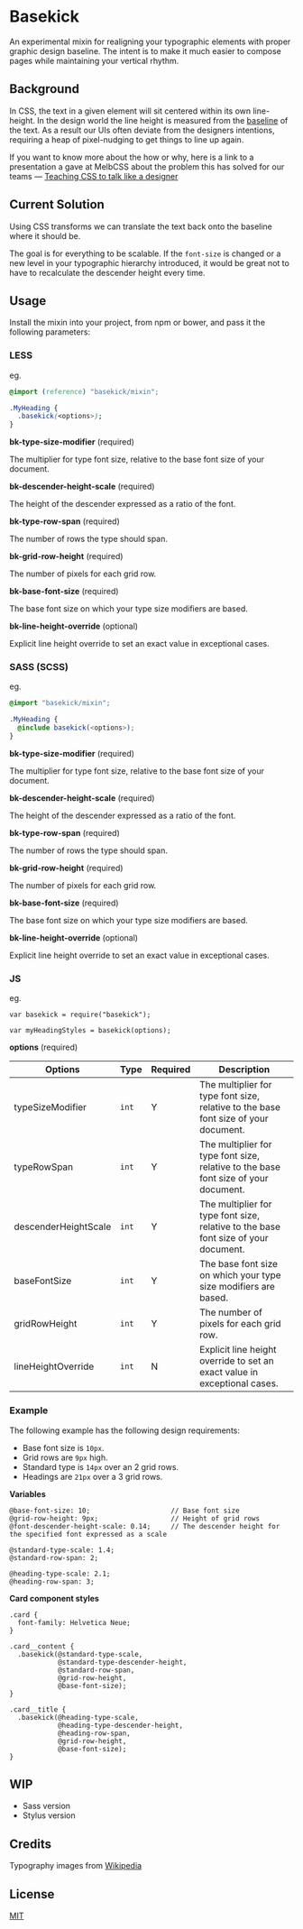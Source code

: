 # Basekick

An experimental mixin for realigning your typographic elements with proper graphic design baseline. The intent is to make it much easier to compose pages while maintaining your vertical rhythm.

## Background

In CSS, the text in a given element will sit centered within its own line-height. In the design world the line height is measured from the [baseline](http://upload.wikimedia.org/wikipedia/commons/thumb/3/39/Typography_Line_Terms.svg/2000px-Typography_Line_Terms.svg.png) of the text. As a result our UIs often deviate from the designers intentions, requiring a heap of pixel-nudging to get things to line up again.

If you want to know more about the how or why, here is a link to a presentation a gave at MelbCSS about the problem this has solved for our teams — [Teaching CSS to talk like a designer](https://www.youtube.com/watch?v=TGHbkTGVqoU)

## Current Solution

Using CSS transforms we can translate the text back onto the baseline where it should be.

The goal is for everything to be scalable. If the `font-size` is changed or a new level in your typographic hierarchy introduced, it would be great not to have to recalculate the descender height every time.

## Usage

Install the mixin into your project, from npm or bower, and pass it the following parameters:

### LESS

eg.
```CSS
@import (reference) "basekick/mixin";

.MyHeading {
  .basekick(<options>);
}
```

**bk-type-size-modifier** (required)

The multiplier for type font size, relative to the base font size of your document.

**bk-descender-height-scale** (required)

The height of the descender expressed as a ratio of the font.

**bk-type-row-span** (required)

The number of rows the type should span.

**bk-grid-row-height** (required)

The number of pixels for each grid row.

**bk-base-font-size** (required)

The base font size on which your type size modifiers are based.

**bk-line-height-override** (optional)

Explicit line height override to set an exact value in exceptional cases.

### SASS (SCSS)

eg.
```SCSS
@import "basekick/mixin";

.MyHeading {
  @include basekick(<options>);
}
```

**bk-type-size-modifier** (required)

The multiplier for type font size, relative to the base font size of your document.

**bk-descender-height-scale** (required)

The height of the descender expressed as a ratio of the font.

**bk-type-row-span** (required)

The number of rows the type should span.

**bk-grid-row-height** (required)

The number of pixels for each grid row.

**bk-base-font-size** (required)

The base font size on which your type size modifiers are based.

**bk-line-height-override** (optional)

Explicit line height override to set an exact value in exceptional cases.

### JS

eg.
```JS
var basekick = require("basekick");

var myHeadingStyles = basekick(options);
```

**options** (required)

| Options | Type | Required | Description |
| ------------- | ------------- | ------------- | ------------- |
| typeSizeModifier | `int` | Y | The multiplier for type font size, relative to the base font size of your document. |
| typeRowSpan | `int` | Y | The multiplier for type font size, relative to the base font size of your document. |
| descenderHeightScale | `int` | Y | The multiplier for type font size, relative to the base font size of your document. |
| baseFontSize | `int` | Y | The base font size on which your type size modifiers are based. |
| gridRowHeight | `int` | Y | The number of pixels for each grid row. |
| lineHeightOverride | `int` | N | Explicit line height override to set an exact value in exceptional cases. |


### Example

The following example has the following design requirements:
 - Base font size is `10px`.
 - Grid rows are `9px` high.
 - Standard type is `14px` over an 2 grid rows.
 - Headings are `21px` over a 3 grid rows.

**Variables**
```Less
@base-font-size: 10;                    // Base font size
@grid-row-height: 9px;                  // Height of grid rows
@font-descender-height-scale: 0.14;     // The descender height for the specified font expressed as a scale

@standard-type-scale: 1.4;
@standard-row-span: 2;

@heading-type-scale: 2.1;
@heading-row-span: 3;
```
**Card component styles**
```Less
.card {
  font-family: Helvetica Neue;
}

.card__content {
  .basekick(@standard-type-scale,
            @standard-type-descender-height,
            @standard-row-span,
            @grid-row-height,
            @base-font-size);
}

.card__title {
  .basekick(@heading-type-scale,
            @heading-type-descender-height,
            @heading-row-span,
            @grid-row-height,
            @base-font-size);
}
```

## WIP

- Sass version
- Stylus version

## Credits

Typography images from [Wikipedia](http://en.wikipedia.org)

## License

[MIT](http://mjt01.mit-license.org)
